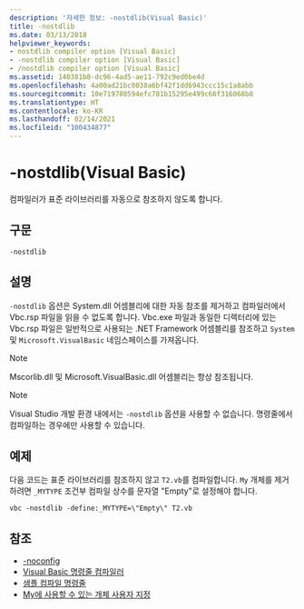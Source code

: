 ```yaml
---
description: '자세한 정보: -nostdlib(Visual Basic)'
title: -nostdlib
ms.date: 03/13/2018
helpviewer_keywords:
- nostdlib compiler option [Visual Basic]
- -nostdlib compiler option [Visual Basic]
- /nostdlib compiler option [Visual Basic]
ms.assetid: 140381b8-dc96-4ad5-ae11-792c9ed0be4d
ms.openlocfilehash: 4a00ad21bc0038a6bf42f1dd6943ccc15c1a8abb
ms.sourcegitcommit: 10e719780594efc781b15295e499c66f316068b8
ms.translationtype: HT
ms.contentlocale: ko-KR
ms.lasthandoff: 02/14/2021
ms.locfileid: "100434877"
---
```

# <a name="-nostdlib-visual-basic"></a>-nostdlib(Visual Basic)

컴파일러가 표준 라이브러리를 자동으로 참조하지 않도록 합니다.  
  
## <a name="syntax"></a>구문  
  
```console  
-nostdlib  
```  
  
## <a name="remarks"></a>설명  

 `-nostdlib` 옵션은 System.dll 어셈블리에 대한 자동 참조를 제거하고 컴파일러에서 Vbc.rsp 파일을 읽을 수 없도록 합니다. Vbc.exe 파일과 동일한 디렉터리에 있는 Vbc.rsp 파일은 일반적으로 사용되는 .NET Framework 어셈블리를 참조하고 `System` 및 `Microsoft.VisualBasic` 네임스페이스를 가져옵니다.  
  
> [!NOTE]
> Mscorlib.dll 및 Microsoft.VisualBasic.dll 어셈블리는 항상 참조됩니다.  
  
> [!NOTE]
> Visual Studio 개발 환경 내에서는 `-nostdlib` 옵션을 사용할 수 없습니다. 명령줄에서 컴파일하는 경우에만 사용할 수 있습니다.  
  
## <a name="example"></a>예제  

 다음 코드는 표준 라이브러리를 참조하지 않고 `T2.vb`를 컴파일합니다. `My` 개체를 제거하려면 `_MYTYPE` 조건부 컴파일 상수를 문자열 "Empty"로 설정해야 합니다.  
  
```console
vbc -nostdlib -define:_MYTYPE=\"Empty\" T2.vb  
```  
  
## <a name="see-also"></a>참조

- [-noconfig](noconfig.md)
- [Visual Basic 명령줄 컴파일러](index.md)
- [샘플 컴파일 명령줄](sample-compilation-command-lines.md)
- [My에 사용할 수 있는 개체 사용자 지정](../../developing-apps/customizing-extending-my/customizing-which-objects-are-available-in-my.md)
